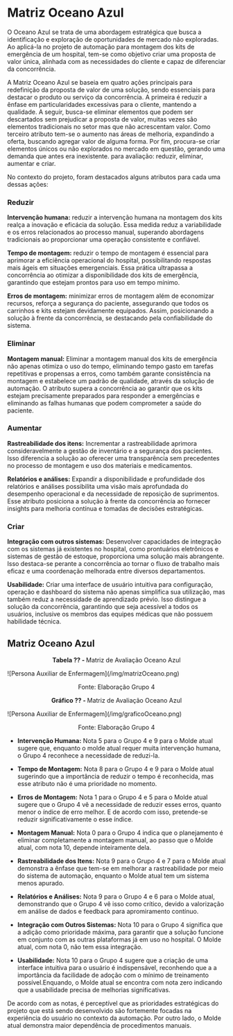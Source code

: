 # Matriz Oceano Azul
O Oceano Azul se trata de uma abordagem estratégica que busca a identificação e exploração de oportunidades de mercado não exploradas. Ao aplicá-la no projeto de automação para montagem dos kits de emergência de um hospital, tem-se como objetivo criar uma proposta de valor única, alinhada com as necessidades do cliente e capaz de diferenciar da concorrência.

A Matriz Oceano Azul se baseia em quatro ações principais para redefinição da proposta de valor de uma solução, sendo essenciais para destacar o produto ou serviço da concorrência. A primeira é reduzir a ênfase em particularidades excessivas para o cliente, mantendo a qualidade. A seguir, busca-se eliminar elementos que podem ser descartados sem prejudicar a proposta de valor, muitas vezes são elementos tradicionais no setor mas que não acrescentam valor. Como terceiro atributo tem-se o aumento nas áreas de melhoria, expandindo a oferta, buscando agregar valor de alguma forma. Por fim, procura-se criar elementos únicos ou não explorados no mercado em questão, gerando uma demanda que antes era inexistente. para avaliação: reduzir, eliminar, aumentar e criar. 

No contexto do projeto, foram destacados alguns atributos para cada uma dessas ações:

### Reduzir 
**Intervenção humana:** reduzir a intervenção humana na montagem dos kits realça a inovação e eficácia da solução. Essa medida reduz a variabilidade e os erros relacionados ao processo manual, superando abordagens tradicionais ao proporcionar uma operação consistente e confiável. 

**Tempo de montagem:** reduzir o tempo de montagem é essencial para aprimorar a eficiência operacional do hospital, possibilitando respostas mais ágeis em situações emergenciais. Essa prática ultrapassa a concorrência ao otimizar a disponibilidade dos kits de emergência, garantindo que estejam prontos para uso em tempo mínimo.

**Erros de montagem:** minimizar erros de montagem além de economizar recursos, reforça a segurança do paciente, assegurando que todos os carrinhos e kits estejam devidamente equipados. Assim, posicionando a solução à frente da concorrência, se destacando pela confiabilidade do sistema.

### Eliminar
**Montagem manual:** Eliminar a montagem manual dos kits de emergência não apenas otimiza o uso do tempo, eliminando tempo gasto em tarefas repetitivas e propensas a erros, como também garante consistência na montagem e estabelece um padrão de qualidade, através da solução de automação. O atributo supera a concorrência ao garantir que os kits estejam precisamente preparados para responder a emergências e eliminando as falhas humanas que podem comprometer a saúde do paciente. 

### Aumentar
**Rastreabilidade dos itens:** Incrementar a rastreabilidade aprimora consideravelmente a gestão de inventário e a segurança dos pacientes. Isso diferencia a solução ao oferecer uma transparência sem precedentes no processo de montagem e uso dos materiais e medicamentos.

**Relatórios e análises:** Expandir a disponibilidade e profundidade dos relatórios e análises possibilita uma visão mais aprofundada do desempenho operacional e da necessidade de reposição de suprimentos. Esse atributo posiciona a solução à frente da concorrência ao fornecer insights para melhoria contínua e tomadas de decisões estratégicas. 

### Criar
**Integração com outros sistemas:** Desenvolver capacidades de integração com os sistemas já existentes no hospital, como prontuários eletrônicos e sistemas de gestão de estoque, proporciona uma solução mais abrangente. Isso destaca-se perante a concorrência ao tornar o fluxo de trabalho mais eficaz e uma coordenação melhorada entre diversos departamentos.

**Usabilidade:** Criar uma interface de usuário intuitiva para configuração, operação e dashboard do sistema não apenas simplifica sua utilização, mas também reduz a necessidade de aprendizado prévio. Isso distingue a solução da concorrência, garantindo que seja acessível a todos os usuários, inclusive os membros das equipes médicas que não possuem habilidade técnica. 

## Matriz Oceano Azul 
<p align="center"><b>Tabela ?? - </b>Matriz de Avaliação Oceano Azul</p>
![Persona Auxiliar de Enfermagem](/img/matrizOceano.png)
<p align="center">Fonte: Elaboração Grupo 4</p>
<p align="center"><b>Gráfico ?? - </b>Matriz de Avaliação Oceano Azul</p>
![Persona Auxiliar de Enfermagem](/img/graficoOceano.png)
<p align="center">Fonte: Elaboração Grupo 4</p>


- **Intervenção Humana:** Nota 5 para o Grupo 4 e 9 para o Molde atual sugere que, enquanto o molde atual requer muita intervenção humana, o Grupo 4 reconhece a necessidade de reduzi-la.
- **Tempo de Montagem:** Nota 8 para o Grupo 4 e 9 para o Molde atual sugerindo que a importância de reduzir o tempo é reconhecida, mas esse atributo não é uma prioridade no momento. 
- **Erros de Montagem:** Nota 1 para o Grupo 4 e 5 para o Molde atual sugere que o Grupo 4 vê a necessidade de reduzir esses erros, quanto menor o índice de erro melhor. E de acordo com isso, pretende-se reduzir significativamente o esse índice.

- **Montagem Manual:** Nota 0 para o Grupo 4 indica que o planejamento é  eliminar completamente a montagem manual, ao passo que o Molde atual, com nota 10, depende inteiramente dela.
- **Rastreabilidade dos Itens:** Nota 9 para o Grupo 4 e 7 para o Molde atual demonstra a ênfase que tem-se em melhorar a rastreabilidade por meio do sistema de automação, enquanto o Molde atual tem um sistema menos apurado.
- **Relatórios e Análises:** Nota 9 para o Grupo 4 e 6 para o Molde atual, demonstrando que o Grupo 4 vê isso como crítico, devido a valorização em análise de dados e feedback para apromiramento contínuo.

- **Integração com Outros Sistemas:** Nota 10 para o Grupo 4 significa que a adição como prioridade máxima, para garantir que a solução funcione em conjunto com as outras plataformas já em uso no hospital. O Molde atual, com nota 0, não tem essa integração.
- **Usabilidade:** Nota 10 para o Grupo 4 sugere que a criação de uma interface intuitiva para o usuário é indispensável, reconhendo que a a importância da facilidade de adoção com o mínimo de treinamento possível.Enquando, o Molde atual se encontra com nota zero indicando que a usabilidade precisa de melhorias significativas.

De acordo com as notas, é perceptível que as prioridades estratégicas do projeto que está sendo desenvolvido são fortemente focadas na experiência do usuário no contexto da automação. Por outro lado, o Molde atual demonstra maior dependência de procedimentos manuais.